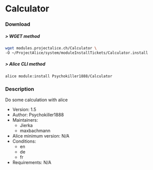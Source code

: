 # Calculator

### Download

##### > WGET method
```bash
wget modules.projectalice.ch/Calculator \
-O ~/ProjectAlice/system/moduleInstallTickets/Calculator.install
```

##### > Alice CLI method
```bash
alice module:install Psychokiller1888/Calculator
```

### Description
Do some calculation with alice

- Version: 1.5
- Author: Psychokiller1888
- Maintainers:
  - Jierka
  - maxbachmann
- Alice minimum version: N/A
- Conditions:
  - en
  - de
  - fr
- Requirements: N/A
